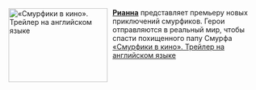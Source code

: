 <!--2025-02-16 11:00:02-->
<div class="yb">
  <div class="rss smaller1 kino_kino"><a href="https://www.kino-teatr.ru/video/46217/" title="«Смурфики в кино». Трейлер на английском языке"><img src="https://www.kino-teatr.ru/video/7/1/46217/poster.jpg" width="196" height="147" align="left" hspace="5" style="margin: 0px 10px 0px 5px" alt="«Смурфики в кино». Трейлер на английском языке"/></a><a href=https://www.kino-teatr.ru/kino/acter/w/hollywood/186846/bio/ target=_blank><strong>Рианна</strong></a>  представляет премьеру новых приключений смурфиков. Герои отправляются в реальный мир, чтобы спасти похищенного папу Смурфа <br><a class="light" href="https://www.kino-teatr.ru/video/46217/">«Смурфики в кино». Трейлер на английском языке</a></div>
</div>
